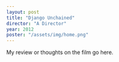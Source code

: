 ```yaml
---
layout: post
title: "Django Unchained"
director: "A Director"
year: 2012
poster: "/assets/img/home.png"
---
```


My review or thoughts on the film go here.
